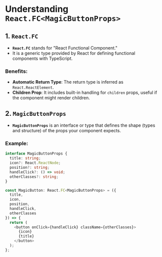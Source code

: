 # Understanding `React.FC<MagicButtonProps>`

## 1. `React.FC`
- **`React.FC`** stands for "React Functional Component."
- It is a generic type provided by React for defining functional components with TypeScript.

### Benefits:
- **Automatic Return Type**: The return type is inferred as `React.ReactElement`.
- **Children Prop**: It includes built-in handling for `children` props, useful if the component might render children.

## 2. `MagicButtonProps`
- **`MagicButtonProps`** is an interface or type that defines the shape (types and structure) of the props your component expects.

### Example:
```typescript
interface MagicButtonProps {
  title: string;
  icon?: React.ReactNode;
  position?: string;
  handleClick?: () => void;
  otherClasses?: string;
}

const MagicButton: React.FC<MagicButtonProps> = ({
  title,
  icon,
  position,
  handleClick,
  otherClasses
}) => {
  return (
    <button onClick={handleClick} className={otherClasses}>
      {icon}
      {title}
    </button>
  );
};

```